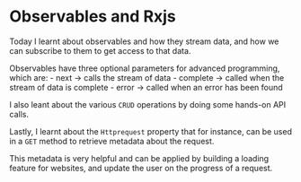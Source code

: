 # Observables and Rxjs

Today I learnt about observables and how they stream data, and how we can subscribe to them to get access to that data.

Observables have three optional parameters for advanced programming, which are:
    - next -> calls the stream of data
    - complete -> called when the stream of data is complete
    - error -> called when an error has been found

I also leant about the various `CRUD` operations by doing some hands-on API calls.

Lastly, I learnt about the `Httprequest` property that for instance, can be used in a `GET` method to retrieve metadata about the request. 

This metadata is very helpful and can be applied by building a loading feature for websites, and update the user on the progress of a request.